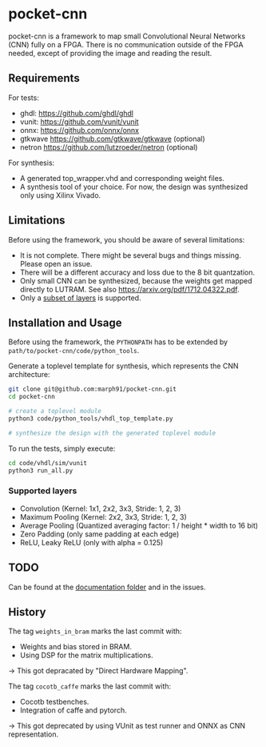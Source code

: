 # pocket-cnn

pocket-cnn is a framework to map small Convolutional Neural Networks (CNN) fully on a FPGA. There is no communication outside of the FPGA needed, except of providing the image and reading the result.

## Requirements

For tests:

- ghdl: <https://github.com/ghdl/ghdl>
- vunit: <https://github.com/vunit/vunit>
- onnx: <https://github.com/onnx/onnx>
- gtkwave <https://github.com/gtkwave/gtkwave> (optional)
- netron <https://github.com/lutzroeder/netron> (optional)

For synthesis:

- A generated top_wrapper.vhd and corresponding weight files.
- A synthesis tool of your choice. For now, the design was synthesized only using Xilinx Vivado.

## Limitations

Before using the framework, you should be aware of several limitations:

- It is not complete. There might be several bugs and things missing. Please open an issue.
- There will be a different accuracy and loss due to the 8 bit quantzation.
- Only small CNN can be synthesized, because the weights get mapped directly to LUTRAM. See also <https://arxiv.org/pdf/1712.04322.pdf>.
- Only a [subset of layers](#supported-layers) is supported.

## Installation and Usage

Before using the framework, the `PYTHONPATH` has to be extended by `path/to/pocket-cnn/code/python_tools`.

Generate a toplevel template for synthesis, which represents the CNN architecture:

```bash
git clone git@github.com:marph91/pocket-cnn.git
cd pocket-cnn

# create a toplevel module
python3 code/python_tools/vhdl_top_template.py

# synthesize the design with the generated toplevel module
```

To run the tests, simply execute:

```bash
cd code/vhdl/sim/vunit
python3 run_all.py
```

### Supported layers

- Convolution (Kernel: 1x1, 2x2, 3x3, Stride: 1, 2, 3)
- Maximum Pooling (Kernel: 2x2, 3x3, Stride: 1, 2, 3)
- Average Pooling (Quantized averaging factor: 1 / height * width to 16 bit)
- Zero Padding (only same padding at each edge)
- ReLU, Leaky ReLU (only with alpha = 0.125)

## TODO

Can be found at the [documentation folder](documentation/todo.md) and in the issues.

## History

The tag `weights_in_bram` marks the last commit with:

- Weights and bias stored in BRAM.
- Using DSP for the matrix multiplications.

&rarr; This got depracated by "Direct Hardware Mapping".

The tag `cocotb_caffe` marks the last commit with:

- Cocotb testbenches.
- Integration of caffe and pytorch.

&rarr; This got deprecated by using VUnit as test runner and ONNX as CNN representation.

